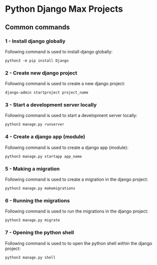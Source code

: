 # Python Django Max Projects

## Common commands

### 1 - Install django globally

Following command is used to install django globally:

```
python3 -m pip install Django
```

### 2 - Create new django project

Following command is used to create a new django project:

```
django-admin startproject project_name
```

### 3 - Start a development server locally

Following command is used to start a development server locally:

```
python3 manage.py runserver
```

### 4 - Create a django app (module)

Following command is used to create a django app (module):

```
python3 manage.py startapp app_name
```

### 5 - Making a migration

Following command is used to create a migration in the django project:

```
python3 manage.py makemigrations
```

### 6 - Running the migrations

Following command is used to run the migrations in the django project:

```
python3 manage.py migrate
```

### 7 - Opening the python shell

Following command is used to to open the python shell within the django project:

```
python3 manage.py shell
```
